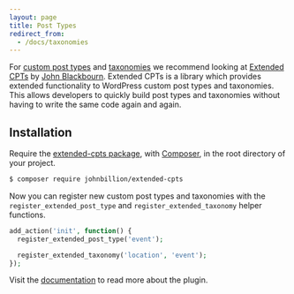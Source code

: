 ```yaml
---
layout: page
title: Post Types
redirect_from:
  - /docs/taxonomies
---
```


For [custom post types](https://developer.wordpress.org/plugins/post-types/registering-custom-post-types) and [taxonomies](https://developer.wordpress.org/plugins/taxonomies) we recommend looking at [Extended CPTs](https://github.com/johnbillion/extended-cpts#readme) by [John Blackbourn](https://github.com/johnbillion). Extended CPTs is a library which provides extended functionality to WordPress custom post types and taxonomies. This allows developers to quickly build post types and taxonomies without having to write the same code again and again.

## Installation

Require the [extended-cpts package](https://github.com/johnbillion/extended-cpts#readme), with [Composer](https://getcomposer.org), in the root directory of your project.

```sh
$ composer require johnbillion/extended-cpts
```

Now you can register new custom post types and taxonomies with the `register_extended_post_type` and `register_extended_taxonomy` helper functions. 

```php
add_action('init', function() {
  register_extended_post_type('event');

  register_extended_taxonomy('location', 'event');
});
```

Visit the [documentation](https://github.com/johnbillion/extended-cpts#readme) to read more about the plugin.
